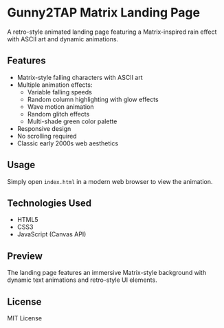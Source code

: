 # Gunny2TAP Matrix Landing Page

A retro-style animated landing page featuring a Matrix-inspired rain effect with ASCII art and dynamic animations.

## Features

- Matrix-style falling characters with ASCII art
- Multiple animation effects:
  - Variable falling speeds
  - Random column highlighting with glow effects
  - Wave motion animation
  - Random glitch effects
  - Multi-shade green color palette
- Responsive design
- No scrolling required
- Classic early 2000s web aesthetics

## Usage

Simply open `index.html` in a modern web browser to view the animation.

## Technologies Used

- HTML5
- CSS3
- JavaScript (Canvas API)

## Preview

The landing page features an immersive Matrix-style background with dynamic text animations and retro-style UI elements.

## License

MIT License 